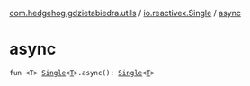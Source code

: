 [com.hedgehog.gdzietabiedra.utils](../index.md) / [io.reactivex.Single](index.md) / [async](./async.md)

# async

`fun <T> `[`Single`](http://reactivex.io/RxJava/javadoc/io/reactivex/Single.html)`<`[`T`](async.md#T)`>.async(): `[`Single`](http://reactivex.io/RxJava/javadoc/io/reactivex/Single.html)`<`[`T`](async.md#T)`>`